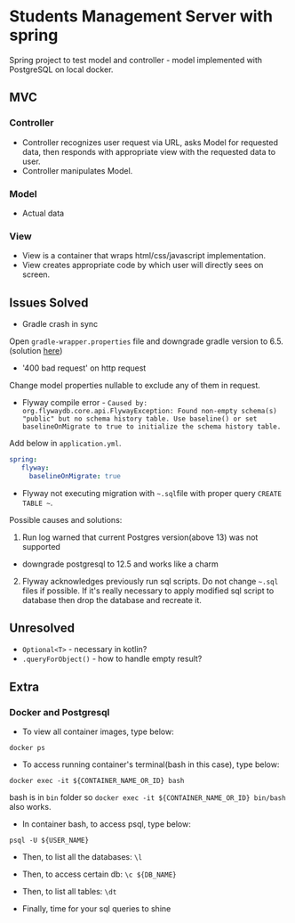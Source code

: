 # Students Management Server with spring

Spring project to test model and controller - model implemented with PostgreSQL on local docker.

## MVC
### Controller
* Controller recognizes user request via URL, asks Model for requested data,
then responds with appropriate view with the requested data to user.
* Controller manipulates Model.

### Model
* Actual data

### View
* View is a container that wraps html/css/javascript implementation.
* View creates appropriate code by which user will directly sees on screen.

## Issues Solved
* Gradle crash in sync

Open `gradle-wrapper.properties` file and downgrade gradle version to 6.5.
(solution [here](https://github.com/gradle/gradle/issues/14155))
 
* '400 bad request' on http request

Change model properties nullable to exclude any of them in request. 

* Flyway compile error - `Caused by: org.flywaydb.core.api.FlywayException: Found non-empty schema(s) "public" but no schema history table.
Use baseline() or set baselineOnMigrate to true to initialize the schema history table.`

Add below in `application.yml`.

```yml
spring:
   flyway:
     baselineOnMigrate: true
```

* Flyway not executing migration with `~.sql`file with proper query `CREATE TABLE ~`.

Possible causes and solutions:

1) Run log warned that current Postgres version(above 13) was not supported
- downgrade postgresql to 12.5 and works like a charm

2) Flyway acknowledges previously run sql scripts. Do not change `~.sql` files if possible.
If it's really necessary to apply modified sql script to database then drop the database and recreate it.

## Unresolved
* `Optional<T>` - necessary in kotlin?
* `.queryForObject()` - how to handle empty result?

## Extra

### Docker and Postgresql
* To view all container images, type below:

`docker ps`

* To access running container's terminal(bash in this case), type below:

`docker exec -it ${CONTAINER_NAME_OR_ID} bash`

bash is in `bin` folder so `docker exec -it ${CONTAINER_NAME_OR_ID} bin/bash` also works.

* In container bash, to access psql, type below:

`psql -U ${USER_NAME}`

* Then, to list all the databases: `\l`

* Then, to access certain db: `\c ${DB_NAME}`

* Then, to list all tables: `\dt`

* Finally, time for your sql queries to shine
